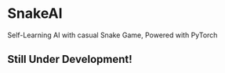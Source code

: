 # SnakeAI
Self-Learning AI with casual Snake Game, Powered with PyTorch

## Still Under Development!

